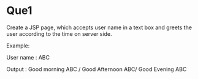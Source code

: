 # Que1

Create a JSP page, which accepts user name in a text box and greets the user according to the time on server side.

Example: 

User name : ABC

Output : Good morning ABC / Good Afternoon ABC/ Good Evening ABC
